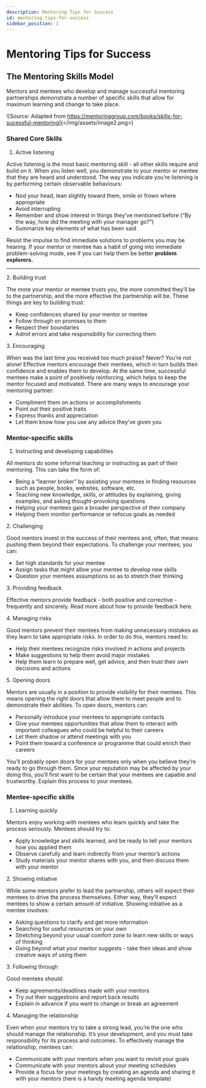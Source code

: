 ```yaml
---
description: Mentoring Tips for Success
id: mentoring-tips-for-success
sidebar_position: 1
---
```


# Mentoring Tips for Success

## The Mentoring Skills Model

Mentors and mentees who develop and manage successful mentoring partnerships demonstrate a number of specific skills that allow for maximum learning and change to take place.

![Source: Adapted from https://mentoringgroup.com/books/skills-for-sucessful-mentoring](</img/assets/image2.png>)

### Shared Core Skills

1. Active listening

Active listening is the most basic mentoring skill - all other skills require and build on it. When you listen well, you demonstrate to your mentor or mentee that they are heard and understood. The way you indicate you’re listening is by performing certain observable behaviours:

* Nod your head, lean slightly toward them, smile or frown where appropriate&#x20;
* Avoid interrupting&#x20;
* Remember and show interest in things they’ve mentioned before (“By the way, how did the meeting with your manager go?”)&#x20;
* Summarize key elements of what has been said

Resist the impulse to find immediate solutions to problems you may be hearing. If your mentor or mentee has a habit of going into immediate problem-solving mode, see if you can help them be better **problem explorers.**

****

2\. Building trust&#x20;

The more your mentor or mentee trusts you, the more committed they’ll be to the partnership, and the more effective the partnership will be. These things are key to building trust:

* Keep confidences shared by your mentor or mentee&#x20;
* Follow through on promises to them&#x20;
* Respect their boundaries&#x20;
* Admit errors and take responsibility for correcting them



3\. Encouraging

When was the last time you received too much praise? Never? You’re not alone! Effective mentors encourage their mentees, which in turn builds their confidence and enables them to develop. At the same time, successful mentees make a point of positively reinforcing, which helps to keep the mentor focused and motivated. There are many ways to encourage your mentoring partner:

* Compliment them on actions or accomplishments&#x20;
* Point out their positive traits&#x20;
* Express thanks and appreciation&#x20;
* Let them know how you use any advice they’ve given you



### Mentor-specific skills

1. Instructing and developing capabilities

All mentors do some informal teaching or instructing as part of their mentoring. This can take the form of:

* Being a “learner broker” by assisting your mentees in finding resources such as people, books, websites, software, etc.&#x20;
* Teaching new knowledge, skills, or attitudes by explaining, giving examples, and asking thought-provoking questions&#x20;
* Helping your mentees gain a broader perspective of their company&#x20;
* Helping them monitor performance or refocus goals as needed



2\. Challenging

Good mentors invest in the success of their mentees and, often, that means pushing them beyond their expectations. To challenge your mentees, you can:

* Set high standards for your mentee&#x20;
* Assign tasks that might allow your mentee to develop new skills&#x20;
* Question your mentees assumptions so as to stretch their thinking



3\. Providing feedback

Effective mentors provide feedback - both positive and corrective - frequently and sincerely. Read more about how to provide feedback here.



4\. Managing risks

Good mentors prevent their mentees from making unnecessary mistakes as they learn to take appropriate risks. In order to do this, mentors need to:

* Help their mentees recognize risks involved in actions and projects&#x20;
* Make suggestions to help them avoid major mistakes&#x20;
* Help them learn to prepare well, get advice, and then trust their own decisions and actions



5\. Opening doors

Mentors are usually in a position to provide visibility for their mentees. This means opening the right doors that allow them to meet people and to demonstrate their abilities. To open doors, mentors can:

* Personally introduce your mentees to appropriate contacts&#x20;
* Give your mentees opportunities that allow them to interact with important colleagues who could be helpful to their careers&#x20;
* Let them shadow or attend meetings with you&#x20;
* Point them toward a conference or programme that could enrich their careers

You’ll probably open doors for your mentees only when you believe they’re ready to go through them. Since your reputation may be affected by your doing this, you’ll first want to be certain that your mentees are capable and trustworthy. Explain this process to your mentees.



### Mentee-specific skills

1. Learning quickly

Mentors enjoy working with mentees who learn quickly and take the process seriously. Mentees should try to:

* Apply knowledge and skills learned, and be ready to tell your mentors how you applied them
* Observe carefully and learn indirectly from your mentor’s actions&#x20;
* Study materials your mentor shares with you, and then discuss them with your mentor



2\. Showing initiative

While some mentors prefer to lead the partnership, others will expect their mentees to drive the process themselves. Either way, they’ll expect mentees to show a certain amount of initiative. Showing initiative as a mentee involves:

* Asking questions to clarify and get more information&#x20;
* Searching for useful resources on your own&#x20;
* Stretching beyond your usual comfort zone to learn new skills or ways of thinking&#x20;
* Going beyond what your mentor suggests - take their ideas and show creative ways of using them



3\. Following through

Good mentees should:

* Keep agreements/deadlines made with your mentors&#x20;
* Try out their suggestions and report back results&#x20;
* Explain in advance if you want to change or break an agreement



4\. Managing the relationship

Even when your mentors try to take a strong lead, you’re the one who should manage the relationship. It’s your development, and you must take responsibility for its process and outcomes. To effectively manage the relationship, mentees can:

* Communicate with your mentors when you want to revisit your goals&#x20;
* Communicate with your mentors about your meeting schedules&#x20;
* Provide a focus for your meetings by creating an agenda and sharing it with your mentors (here is a handy meeting agenda template)
